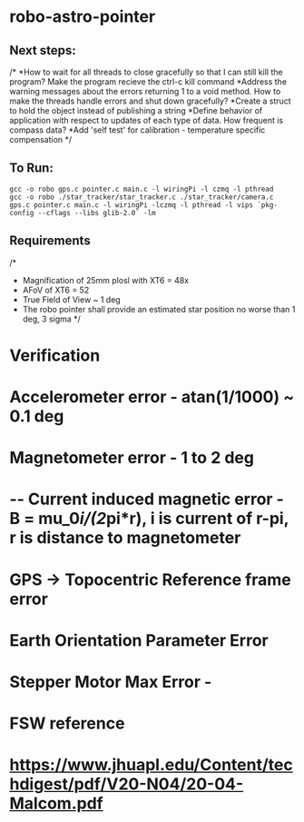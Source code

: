 # robo-astro-pointer

## Next steps:
/*
*How to wait for all threads to close gracefully so that I can still kill the program? Make the program recieve the ctrl-c kill command
*Address the warning messages about the errors returning 1 to a void method.  How to make the threads handle errors and shut down gracefully?
*Create a struct to hold the object instead of publishing a string
*Define behavior of application with respect to updates of each type of data.  How frequent is compass data?
*Add 'self test' for calibration - temperature specific compensation
*/
 

## To Run:

```
gcc -o robo gps.c pointer.c main.c -l wiringPi -l czmq -l pthread
gcc -o robo ./star_tracker/star_tracker.c ./star_tracker/camera.c gps.c pointer.c main.c -l wiringPi -lczmq -l pthread -l vips `pkg-config --cflags --libs glib-2.0` -lm
```

## Requirements
/*
* Magnification of 25mm plosl with XT6 = 48x
* AFoV of XT6 = 52
* True Field of View ~ 1 deg
* The robo pointer shall provide an estimated star position no worse than 1 deg, 3 sigma 
*/


# Verification
# Accelerometer error - atan(1/1000) ~ 0.1 deg
# Magnetometer error - 1 to 2 deg
# -- Current induced magnetic error - B = mu_0*i/(2*pi*r), i is current of r-pi, r is distance to magnetometer
# GPS -> Topocentric Reference frame error
# Earth Orientation Parameter Error
# Stepper Motor Max Error -

# FSW reference
# https://www.jhuapl.edu/Content/techdigest/pdf/V20-N04/20-04-Malcom.pdf




